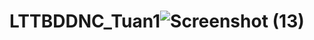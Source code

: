 # LTTBDDNC_Tuan1![Screenshot (13)](https://user-images.githubusercontent.com/91003576/192139288-bf81034d-6b1f-48ca-a703-0a4d6d8c12b0.png)
